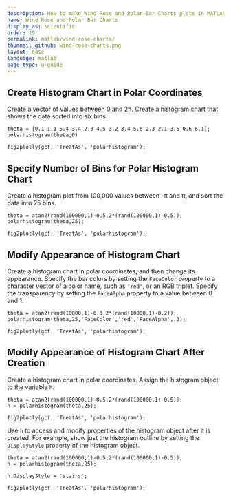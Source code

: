 ```yaml
---
description: How to make Wind Rose and Polar Bar Charts plots in MATLAB<sup>&reg;</sup> with Plotly.
name: Wind Rose and Polar Bar Charts
display_as: scientific
order: 19
permalink: matlab/wind-rose-charts/
thumnail_github: wind-rose-charts.png
layout: base
language: matlab
page_type: u-guide
---
```


## Create Histogram Chart in Polar Coordinates

Create a vector of values between 0 and 2π. Create a histogram chart that shows the data sorted into six bins.

```{matlab}
theta = [0.1 1.1 5.4 3.4 2.3 4.5 3.2 3.4 5.6 2.3 2.1 3.5 0.6 6.1];
polarhistogram(theta,6)

fig2plotly(gcf, 'TreatAs', 'polarhistogram');
```


<!--------------------- EXAMPLE BREAK ------------------------->

## Specify Number of Bins for Polar Histogram Chart

Create a histogram plot from 100,000 values between -π and π, and sort the data into 25 bins.

```{matlab}
theta = atan2(rand(100000,1)-0.5,2*(rand(100000,1)-0.5));
polarhistogram(theta,25);

fig2plotly(gcf, 'TreatAs', 'polarhistogram');
```

<!--------------------- EXAMPLE BREAK ------------------------->

## Modify Appearance of Histogram Chart

Create a histogram chart in polar coordinates, and then change its appearance. Specify the bar colors by setting the `FaceColor` property to a character vector of a color name, such as `'red'`, or an RGB triplet. Specify the transparency by setting the `FaceAlpha` property to a value between 0 and 1.

```{matlab}
theta = atan2(rand(10000,1)-0.3,2*(rand(10000,1)-0.2));
polarhistogram(theta,25,'FaceColor','red','FaceAlpha',.3);

fig2plotly(gcf, 'TreatAs', 'polarhistogram');
```

<!--------------------- EXAMPLE  BREAK ------------------------->

## Modify Appearance of Histogram Chart After Creation

Create a histogram chart in polar coordinates. Assign the histogram object to the variable `h`.

```{matlab}
theta = atan2(rand(100000,1)-0.5,2*(rand(100000,1)-0.5));
h = polarhistogram(theta,25);

fig2plotly(gcf, 'TreatAs', 'polarhistogram');
```


Use `h` to access and modify properties of the histogram object after it is created. For example, show just the histogram outline by setting the `DisplayStyle` property of the histogram object.

```{matlab}
theta = atan2(rand(100000,1)-0.5,2*(rand(100000,1)-0.5));
h = polarhistogram(theta,25);

h.DisplayStyle = 'stairs';

fig2plotly(gcf, 'TreatAs', 'polarhistogram');
```


<!--------------------- EXAMPLE BREAK ------------------------->

